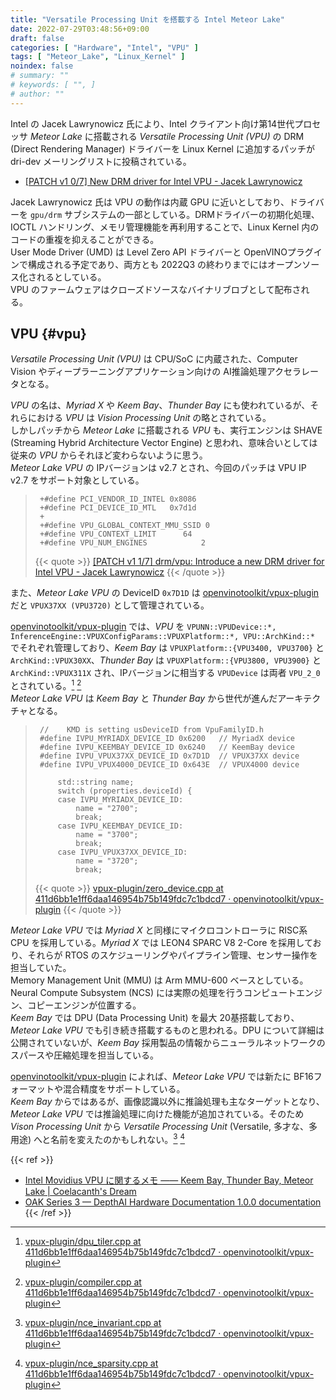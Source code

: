 ```yaml
---
title: "Versatile Processing Unit を搭載する Intel Meteor Lake"
date: 2022-07-29T03:48:56+09:00
draft: false
categories: [ "Hardware", "Intel", "VPU" ]
tags: [ "Meteor_Lake", "Linux_Kernel" ]
noindex: false
# summary: ""
# keywords: [ "", ]
# author: ""
---
```


Intel の Jacek Lawrynowicz 氏により、Intel クライアント向け第14世代プロセッサ *Meteor Lake* に搭載される *Versatile Processing Unit (VPU)* の DRM (Direct Rendering Manager) ドライバーを Linux Kernel に追加するパッチが dri-dev メーリングリストに投稿されている。  

 * [[PATCH v1 0/7] New DRM driver for Intel VPU - Jacek Lawrynowicz](https://lore.kernel.org/dri-devel/20220728131709.1087188-1-jacek.lawrynowicz@linux.intel.com/)

Jacek Lawrynowicz 氏は VPU の動作は内蔵 GPU に近いとしており、ドライバーを `gpu/drm` サブシステムの一部としている。DRMドライバーの初期化処理、IOCTL ハンドリング、メモリ管理機能を再利用することで、Linux Kernel 内のコードの重複を抑えることができる。  
User Mode Driver (UMD) は Level Zero API ドライバーと OpenVINOプラグインで構成される予定であり、両方とも 2022Q3 の終わりまでにはオープンソース化されるとしている。  
VPU のファームウェアはクローズドソースなバイナリブロブとして配布される。  

## VPU {#vpu}
*Versatile Processing Unit (VPU)* は CPU/SoC に内蔵された、Computer Vision やディープラーニングアプリケーション向けの AI推論処理アクセラレータとなる。  

*VPU* の名は、*Myriad X* や *Keem Bay*、*Thunder Bay* にも使われているが、それらにおける *VPU* は *Vision Processing Unit* の略とされている。  
しかしパッチから *Meteor Lake* に搭載される *VPU* も、実行エンジンは SHAVE (Streaming Hybrid Architecture Vector Engine) と思われ、意味合いとしては従来の *VPU* からそれほど変わらないように思う。  
*Meteor Lake VPU* の IPバージョンは v2.7 とされ、今回のパッチは VPU IP v2.7 をサポート対象としている。  

 > 		+#define PCI_VENDOR_ID_INTEL 0x8086
 > 		+#define PCI_DEVICE_ID_MTL   0x7d1d
 > 		+
 > 		+#define VPU_GLOBAL_CONTEXT_MMU_SSID 0
 > 		+#define VPU_CONTEXT_LIMIT	    64
 > 		+#define VPU_NUM_ENGINES		    2
 >
 > {{< quote >}} [[PATCH v1 1/7] drm/vpu: Introduce a new DRM driver for Intel VPU - Jacek Lawrynowicz](https://lore.kernel.org/dri-devel/20220728131709.1087188-2-jacek.lawrynowicz@linux.intel.com/) {{< /quote >}}

また、*Meteor Lake VPU* の DeviceID `0x7D1D` は [openvinotoolkit/vpux-plugin](https://github.com/openvinotoolkit/vpux-plugin) だと `VPUX37XX (VPU3720)` として管理されている。  

[openvinotoolkit/vpux-plugin](https://github.com/openvinotoolkit/vpux-plugin) では、*VPU* を `VPUNN::VPUDevice::*, InferenceEngine::VPUXConfigParams::VPUXPlatform::*, VPU::ArchKind::*` でそれぞれ管理しており、*Keem Bay* は `VPUXPlatform::{VPU3400, VPU3700}` と `ArchKind::VPUX30XX`、*Thunder Bay* は `VPUXPlatform::{VPU3800, VPU3900}` と `ArchKind::VPUX311X` され、IPバージョンに相当する `VPUDevice` は両者 `VPU_2_0` とされている。[^vpudevice] [^archkind]  
*Meteor Lake VPU* は *Keem Bay* と *Thunder Bay* から世代が進んだアーキテクチャとなる。  

[^device-helper]: [vpux-plugin/device_helpers.cpp at 411d6bb1e1ff6daa146954b75b149fdc7c1bdcd7 · openvinotoolkit/vpux-plugin](https://github.com/openvinotoolkit/vpux-plugin/blob/411d6bb1e1ff6daa146954b75b149fdc7c1bdcd7/src/vpux_al/src/device_helpers.cpp)
[^vpudevice]: [vpux-plugin/dpu_tiler.cpp at 411d6bb1e1ff6daa146954b75b149fdc7c1bdcd7 · openvinotoolkit/vpux-plugin](https://github.com/openvinotoolkit/vpux-plugin/blob/411d6bb1e1ff6daa146954b75b149fdc7c1bdcd7/src/vpux_compiler/src/dialect/VPUIP/dpu_tiler.cpp#L90-L100)
[^archkind]: [vpux-plugin/compiler.cpp at 411d6bb1e1ff6daa146954b75b149fdc7c1bdcd7 · openvinotoolkit/vpux-plugin](https://github.com/openvinotoolkit/vpux-plugin/blob/411d6bb1e1ff6daa146954b75b149fdc7c1bdcd7/src/vpux_compiler/src/compiler.cpp#L55-L71)

 > 		//    KMD is setting usDeviceID from VpuFamilyID.h
 > 		#define IVPU_MYRIADX_DEVICE_ID 0x6200   // MyriadX device
 > 		#define IVPU_KEEMBAY_DEVICE_ID 0x6240   // KeemBay device
 > 		#define IVPU_VPUX37XX_DEVICE_ID 0x7D1D  // VPUX37XX device
 > 		#define IVPU_VPUX4000_DEVICE_ID 0x643E  // VPUX4000 device
 > 		
 > 		    std::string name;
 > 		    switch (properties.deviceId) {
 > 		    case IVPU_MYRIADX_DEVICE_ID:
 > 		        name = "2700";
 > 		        break;
 > 		    case IVPU_KEEMBAY_DEVICE_ID:
 > 		        name = "3700";
 > 		        break;
 > 		    case IVPU_VPUX37XX_DEVICE_ID:
 > 		        name = "3720";
 > 		        break;
 >
 > {{< quote >}} [vpux-plugin/zero_device.cpp at 411d6bb1e1ff6daa146954b75b149fdc7c1bdcd7 · openvinotoolkit/vpux-plugin](https://github.com/openvinotoolkit/vpux-plugin/blob/411d6bb1e1ff6daa146954b75b149fdc7c1bdcd7/src/zero_backend/src/zero_device.cpp#L36-L52) {{< /quote >}}

*Meteor Lake VPU* では *Myriad X* と同様にマイクロコントローラに RISC系 CPU を採用している。*Myriad X* では LEON4 SPARC V8 2-Core を採用しており、それらが RTOS のスケジューリングやパイプライン管理、センサー操作を担当していた。  
Memory Management Unit (MMU) は Arm MMU-600 ベースとしている。  
Neural Compute Subsystem (NCS) には実際の処理を行うコンピュートエンジン、コピーエンジンが位置する。  
*Keem Bay* では DPU (Data Processing Unit) を最大 20基搭載しており、*Meteor Lake VPU* でも引き続き搭載するものと思われる。DPU について詳細は公開されていないが、*Keem Bay* 採用製品の情報からニューラルネットワークのスパースや圧縮処理を担当している。  

[openvinotoolkit/vpux-plugin](https://github.com/openvinotoolkit/vpux-plugin) によれば、*Meteor Lake VPU* では新たに BF16フォーマットや混合精度をサポートしている。  
*Keem Bay* からではあるが、画像認識以外に推論処理も主なターゲットとなり、*Meteor Lake VPU* では推論処理に向けた機能が追加されている。そのため *Vison Processing Unit* から *Versatile Processing Unit* (Versatile, 多才な、多用途) へと名前を変えたのかもしれない。[^bf16] [^mix]  

[^mix]: [vpux-plugin/nce_sparsity.cpp at 411d6bb1e1ff6daa146954b75b149fdc7c1bdcd7 · openvinotoolkit/vpux-plugin](https://github.com/openvinotoolkit/vpux-plugin/blob/411d6bb1e1ff6daa146954b75b149fdc7c1bdcd7/src/vpux_compiler/src/dialect/VPU/nce_sparsity.cpp#L22-L24)
[^bf16]: [vpux-plugin/nce_invariant.cpp at 411d6bb1e1ff6daa146954b75b149fdc7c1bdcd7 · openvinotoolkit/vpux-plugin](https://github.com/openvinotoolkit/vpux-plugin/blob/411d6bb1e1ff6daa146954b75b149fdc7c1bdcd7/src/vpux_compiler/src/dialect/VPU/nce_invariant.cpp#L23-L31)

{{< ref >}}
 * [Intel Movidius VPU に関するメモ ―― Keem Bay, Thunder Bay, Meteor Lake | Coelacanth's Dream](/posts/2022/01/11/intel-kmb-thb/)
 * [OAK Series 3 — DepthAI Hardware Documentation 1.0.0 documentation](https://docs.luxonis.com/projects/hardware/en/latest/pages/articles/oak-s3.html)
{{< /ref >}}
